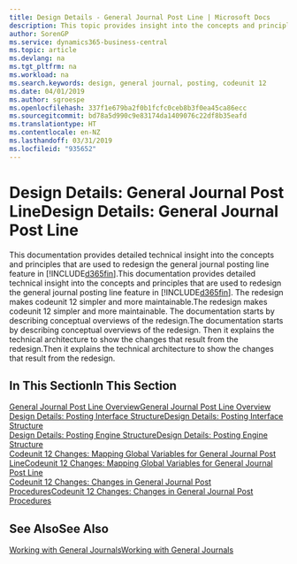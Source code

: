 ```yaml
---
title: Design Details - General Journal Post Line | Microsoft Docs
description: This topic provides insight into the concepts and principles that are used to redesign the general journal posting line feature in Business Central.
author: SorenGP
ms.service: dynamics365-business-central
ms.topic: article
ms.devlang: na
ms.tgt_pltfrm: na
ms.workload: na
ms.search.keywords: design, general journal, posting, codeunit 12
ms.date: 04/01/2019
ms.author: sgroespe
ms.openlocfilehash: 337f1e679ba2f0b1fcfc0ceb8b3f0ea45ca86ecc
ms.sourcegitcommit: bd78a5d990c9e83174da1409076c22df8b35eafd
ms.translationtype: HT
ms.contentlocale: en-NZ
ms.lasthandoff: 03/31/2019
ms.locfileid: "935652"
---
```

# <a name="design-details-general-journal-post-line"></a><span data-ttu-id="ef00a-103">Design Details: General Journal Post Line</span><span class="sxs-lookup"><span data-stu-id="ef00a-103">Design Details: General Journal Post Line</span></span>
<span data-ttu-id="ef00a-104">This documentation provides detailed technical insight into the concepts and principles that are used to redesign the general journal posting line feature in [!INCLUDE[d365fin](includes/d365fin_md.md)].</span><span class="sxs-lookup"><span data-stu-id="ef00a-104">This documentation provides detailed technical insight into the concepts and principles that are used to redesign the general journal posting line feature in [!INCLUDE[d365fin](includes/d365fin_md.md)].</span></span> <span data-ttu-id="ef00a-105">The redesign makes codeunit 12 simpler and more maintainable.</span><span class="sxs-lookup"><span data-stu-id="ef00a-105">The redesign makes codeunit 12 simpler and more maintainable.</span></span> <span data-ttu-id="ef00a-106">The documentation starts by describing conceptual overviews of the redesign.</span><span class="sxs-lookup"><span data-stu-id="ef00a-106">The documentation starts by describing conceptual overviews of the redesign.</span></span> <span data-ttu-id="ef00a-107">Then it explains the technical architecture to show the changes that result from the redesign.</span><span class="sxs-lookup"><span data-stu-id="ef00a-107">Then it explains the technical architecture to show the changes that result from the redesign.</span></span>  

## <a name="in-this-section"></a><span data-ttu-id="ef00a-108">In This Section</span><span class="sxs-lookup"><span data-stu-id="ef00a-108">In This Section</span></span>  
[<span data-ttu-id="ef00a-109">General Journal Post Line Overview</span><span class="sxs-lookup"><span data-stu-id="ef00a-109">General Journal Post Line Overview</span></span>](design-details-general-journal-post-line-overview.md)  
[<span data-ttu-id="ef00a-110">Design Details: Posting Interface Structure</span><span class="sxs-lookup"><span data-stu-id="ef00a-110">Design Details: Posting Interface Structure</span></span>](design-details-posting-interface-structure.md)  
[<span data-ttu-id="ef00a-111">Design Details: Posting Engine Structure</span><span class="sxs-lookup"><span data-stu-id="ef00a-111">Design Details: Posting Engine Structure</span></span>](design-details-posting-engine-structure.md)  
[<span data-ttu-id="ef00a-112">Codeunit 12 Changes: Mapping Global Variables for General Journal Post Line</span><span class="sxs-lookup"><span data-stu-id="ef00a-112">Codeunit 12 Changes: Mapping Global Variables for General Journal Post Line</span></span>](design-details-codeunit-12-changes-mapping-global-variables-for-general-journal-post-line.md)  
[<span data-ttu-id="ef00a-113">Codeunit 12 Changes: Changes in General Journal Post Procedures</span><span class="sxs-lookup"><span data-stu-id="ef00a-113">Codeunit 12 Changes: Changes in General Journal Post Procedures</span></span>](design-details-codeunit-12-changes-changes-in-general-journal-post-procedures.md)  

## <a name="see-also"></a><span data-ttu-id="ef00a-114">See Also</span><span class="sxs-lookup"><span data-stu-id="ef00a-114">See Also</span></span>  
[<span data-ttu-id="ef00a-115">Working with General Journals</span><span class="sxs-lookup"><span data-stu-id="ef00a-115">Working with General Journals</span></span>](ui-work-general-journals.md)
